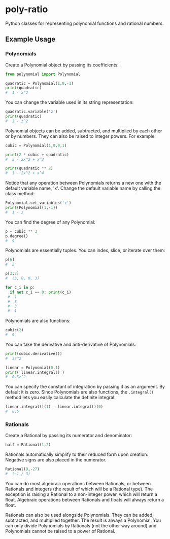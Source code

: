 # poly-ratio
Python classes for representing polynomial functions and rational numbers.

## Example Usage
### Polynomials
Create a Polynomial object by passing its coefficients:
```python
from polynomial import Polynomial

quadratic = Polynomial(1,0,-1)
print(quadratic)
#  1 - x^2
```

You can change the variable used in its string representation:
```python
quadratic.variable('z')
print(quadratic)
#  1 - z^2
```

Polynomial objects can be added, subtracted, and multiplied by each other or by numbers. They can also be raised to integer powers. For example:
```python
cubic = Polynomial(1,0,0,1)

print(2 * cubic + quadratic)
#  3 - 2x^2 + x^3

print(quadratic ** 2)
#  1 - 2x^2 + x^4
```

Notice that any operation between Polynomials returns a new one with the default variable name, 'x'. Change the default variable name by calling the class method:
```python
Polynomial.set_variables('z')
print(Polynomial(1,-1))
#  1 - z
```

You can find the degree of any Polynomial:
```python
p = cubic ** 3
p.degree()
#  9
```

Polynomials are essentially tuples. You can index, slice, or iterate over them:
```python
p[6]
#  3

p[3:7]
#  (3, 0, 0, 3)

for c_i in p:
  if not c_i == 0: print(c_i)
 #  1
 #  3
 #  3
 #  1
```

Polynomials are also functions:
```python
cubic(2)
#  9
```

You can take the derivative and anti-derivative of Polynomials:
```python
print(cubic.derivative())
#  3z^2

linear = Polynomial(0,1)
print( linear.integral() )
#  0.5z^2
```

You can specify the constant of integration by passing it as an argument. By default it is zero. Since Polynomials are also functions, the `.integral()` method lets you easily calculate the definite integral:
```python
linear.integral()(1) - linear.integral()(0)
#  0.5
```
### Rationals
Create a Rational by passing its numerator and denominator:
```python
half = Rational(1,2)
```

Rationals automatically simplify to their reduced form upon creation. Negative signs are also placed in the numerator.
```python
Rational(9,-27)
#  (-1 / 3)
```

You can do most algebraic operations between Rationals, or between Rationals and integers (the result of which will be a Rational type). The exception is raising a Rational to a non-integer power, which will return a float. Algebraic operations between Rationals and floats will always return a float.

Rationals can also be used alongside Polynomials. They can be added, subtracted, and multiplied together. The result is always a Polynomial. You can only divide Polynomials by Rationals (not the other way around) and Polynomials cannot be raised to a power of Rational.
